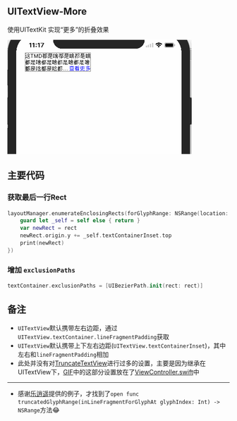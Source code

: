 ## UITextView-More

使用UITextKit 实现“更多”的折叠效果

![预览](https://github.com/madordie/UITextView-More/blob/master/Untitled.gif?raw=true)

## 主要代码

### 获取最后一行Rect

```swift
layoutManager.enumerateEnclosingRects(forGlyphRange: NSRange(location: 0, length: textStorage.string.characters.count), withinSelectedGlyphRange: NSRange(location: Int.max, length: 0), in: textContainer, using: { [weak self] (rect, isStop) in
    guard let _self = self else { return }
    var newRect = rect
    newRect.origin.y += _self.textContainerInset.top
    print(newRect)
})
```

### 增加 `exclusionPaths`

```swift
textContainer.exclusionPaths = [UIBezierPath.init(rect: rect)]
```

## 备注

- `UITextView`默认携带左右边距，通过`UITextView.textContainer.lineFragmentPadding`获取
- `UITextView`默认携带上下左右边距(`UITextView.textContainerInset`)，其中左右和`lineFragmentPadding`相加
- 此处并没有对[TruncateTextView](https://github.com/madordie/UITextView-More/blob/master/TruncateTextView.swift)进行过多的设置，主要是因为继承在UITextView下，[GIF](https://github.com/madordie/UITextView-More/blob/master/Untitled.gif)中的这部分设置放在了[ViewController.swift](https://github.com/madordie/UITextView-More/blob/master/Demo-AppStore-More/ViewController.swift)中
----

- 感谢[乐逍遥](https://github.com/lexiaoyao20)提供的例子，才找到了`open func truncatedGlyphRange(inLineFragmentForGlyphAt glyphIndex: Int) -> NSRange`方法😂

